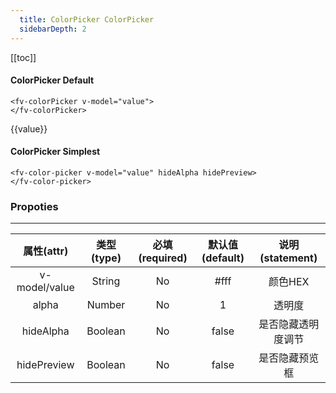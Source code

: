 ```yaml
---
  title: ColorPicker ColorPicker
  sidebarDepth: 2
---
```


<script>
export default {
  data(){
    return{
      value:"#ffffff"
    }
  }
}
</script>
  
[[toc]]

#### ColorPicker Default




<ClientOnly>
<fv-colorPicker v-model="value">
</fv-colorPicker>
</ClientOnly>

```vue
<fv-colorPicker v-model="value">
</fv-colorPicker>
```

{{value}}

#### ColorPicker Simplest


<ClientOnly>
<fv-color-picker v-model="value" hideAlpha hidePreview>
</fv-color-picker>
</ClientOnly>

```vue
<fv-color-picker v-model="value" hideAlpha hidePreview>
</fv-color-picker>
```



### Propoties
---
|  属性(attr)   | 类型(type) | 必填(required) | 默认值(default) |  说明(statement)   |
|:-------------:|:----------:|:--------------:|:---------------:|:------------------:|
| v-model/value |  String  |       No       |      #fff       |      颜色HEX       |
|     alpha     |  Number  |       No       |        1        |       透明度       |
|   hideAlpha   | Boolean  |       No       |      false      | 是否隐藏透明度调节 |
|  hidePreview  | Boolean  |       No       |      false      |   是否隐藏预览框   |



  
